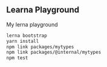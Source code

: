## Learna Playground

My lerna playground

```sh
lerna bootstrap
yarn install
npm link packages/mytypes
npm link packages/@internal/mytypes
npm test
```
